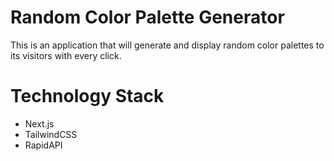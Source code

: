 # Random Color Palette Generator
 This is an application that will generate and display random color palettes to its visitors with every click.


 # Technology Stack
<ul>
  <li>
   Next.js
  </li>
  <li>
   TailwindCSS 
  </li>
   <li>
  RapidAPI
  </li>
</ul>
